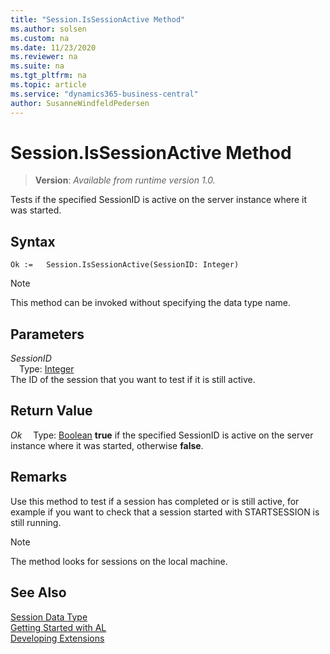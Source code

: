 ```yaml
---
title: "Session.IsSessionActive Method"
ms.author: solsen
ms.custom: na
ms.date: 11/23/2020
ms.reviewer: na
ms.suite: na
ms.tgt_pltfrm: na
ms.topic: article
ms.service: "dynamics365-business-central"
author: SusanneWindfeldPedersen
---
```

[//]: # (START>DO_NOT_EDIT)
[//]: # (IMPORTANT:Do not edit any of the content between here and the END>DO_NOT_EDIT.)
[//]: # (Any modifications should be made in the .xml files in the ModernDev repo.)
# Session.IsSessionActive Method
> **Version**: _Available from runtime version 1.0._

Tests if the specified SessionID is active on the server instance where it was started.


## Syntax
```
Ok :=   Session.IsSessionActive(SessionID: Integer)
```
> [!NOTE]
> This method can be invoked without specifying the data type name.
## Parameters
*SessionID*  
&emsp;Type: [Integer](../integer/integer-data-type.md)  
The ID of the session that you want to test if it is still active.  


## Return Value
*Ok*
&emsp;Type: [Boolean](../boolean/boolean-data-type.md)
**true** if the specified SessionID is active on the server instance where it was started, otherwise **false**.


[//]: # (IMPORTANT: END>DO_NOT_EDIT)

## Remarks
Use this method to test if a session has completed or is still active, for example if you want to check that a session started with STARTSESSION is still running.  

>[!NOTE]     
>The method looks for sessions on the local machine.


## See Also
[Session Data Type](session-data-type.md)  
[Getting Started with AL](../../devenv-get-started.md)  
[Developing Extensions](../../devenv-dev-overview.md)